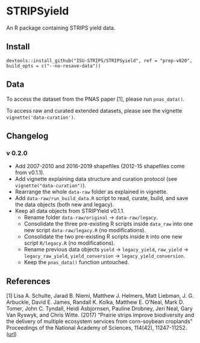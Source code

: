 # STRIPSyield

An R package containing STRIPS yield data.

## Install

```
devtools::install_github("ISU-STRIPS/STRIPSyield", ref = "prep-v020", build_opts = c("--no-resave-data"))
```

## Data

To access the dataset from the PNAS paper [1], please run `pnas_data()`.

To access raw and curated extended datasets, please see the vignette 
`vignette('data-curation')`.

## Changelog

### v 0.2.0

- Add 2007-2010 and 2016-2019 shapefiles (2012-15 shapefiles come from v0.1.1).
- Add vignette explaining data structure and curation protocol 
(see `vignette("data-curation")`).
- Rearrange the whole `data-raw` folder as explained in vignette.
- Add `data-raw/run_build_data.R` script to read, curate, build, and save the 
data objects (both new and legacy).
- Keep all data objects from STRIPYield v0.1.1.
    - Rename folder `data-raw/original` -> `data-raw/legacy`.
    - Consolidate the three pre-existing R scripts inside `data_raw` into one
    new script `data-raw/legacy.R` (no modifications).
    - Consolidate the two pre-existing R scripts inside `R` into one new script
    `R/legacy.R` (no modifications).
    - Rename previous data objects `yield` -> `legacy_yield`, `raw_yield` -> 
    `legacy_raw_yield`, `yield_conversion` -> `legacy_yield_conversion`.
    - Keep the `pnas_data()` function untouched.

## References

[1] Lisa A. Schulte, Jarad B. Niemi, Matthew J. Helmers, Matt Liebman, J. G.
Arbuckle, David E. James, Randall K. Kolka, Matthew E. O’Neal, Mark D. Tomer,
John C. Tyndall, Heidi Asbjornsen, Pauline Drobney, Jeri Neal, Gary Van Ryswyk,
and Chris Witte. (2017) “Prairie strips improve biodiversity and the delivery of
multiple ecosystem services from corn-soybean croplands” Proceedings of the
National Academy of Sciences, 114(42), 11247-11252.
([url](http://www.pnas.org/content/114/42/11247.short))
